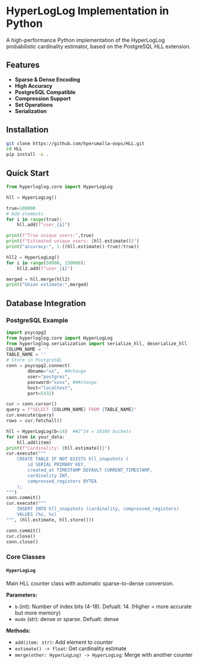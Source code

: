 # HyperLogLog Implementation in Python

A high-performance Python implementation of the HyperLogLog probabilistic cardinality estimator, based on the PostgreSQL HLL extension.

##  Features

- **Sparse & Dense Encoding**
- **High Accuracy**
- **PostgreSQL Compatible**
- **Compression Support**
- **Set Operations**
- **Serialization**
  
## Installation

```bash
git clone https://github.com/hperumalla-oops/HLL.git
cd HLL
pip install -e .
```

##  Quick Start

```python
from hyperloglog.core import HyperLogLog

hll = HyperLogLog()

true=100000
# Add elements
for i in range(true):
    hll.add(f"user_{i}")

print(f"True unique users:",true)
print(f"Estimated unique users: {hll.estimate()}")
print("accuracy:", 1-((hll.estimate()-true)/true))

hll2 = HyperLogLog()
for i in range(50000, 150000):
    hll2.add(f"user_{i}")

merged = hll.merge(hll2)
print("Union estimate:",merged)
```

## Database Integration

### PostgreSQL Example
```python
import psycopg2
from hyperloglog.core import HyperLogLog
from hyperloglog.serialization import serialize_hll, deserialize_hll
COLUMN_NAME = ''
TABLE_NAME = ''
# Store in PostgreSQL
conn = psycopg2.connect(
        dbname="xx",  ##change
        user="postgres",
        password="xxxx", ###change
        host="localhost",
        port=5432)

cur = conn.cursor()
query = f"SELECT {COLUMN_NAME} FROM {TABLE_NAME}"
cur.execute(query)
rows = cur.fetchall()

hll = HyperLogLog(b=14)  ##2^14 = 16384 buckets
for item in your_data:
    hll.add(item)
print(f"Cardinality: {hll.estimate()}")
cur.execute("""
    CREATE TABLE IF NOT EXISTS hll_snapshots (
        id SERIAL PRIMARY KEY,
        created_at TIMESTAMP DEFAULT CURRENT_TIMESTAMP,
        cardinality INT,
        compressed_registers BYTEA
    );
""")
conn.commit()
cur.execute("""
    INSERT INTO hll_snapshots (cardinality, compressed_registers)
    VALUES (%s, %s)
""", (hll.estimate, hll.store()))

conn.commit()
cur.close()
conn.close()
```

### Core Classes

#### `HyperLogLog`
Main HLL counter class with automatic sparse-to-dense conversion.

**Parameters:**
- `b` (int): Number of index bits (4-18). Defualt: 14.
   (Higher = more accurate but more memory)
- `mode` (str): dense or sparse. Defualt: dense

**Methods:**
- `add(item: str)`: Add element to counter
- `estimate() -> float`: Get cardinality estimate
- `merge(other: HyperLogLog) -> HyperLogLog`: Merge with another counter


